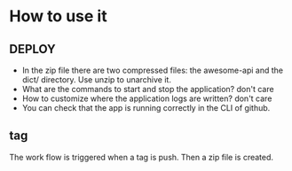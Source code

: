 # How to use it

## DEPLOY

- In the zip file there are two compressed files: the awesome-api and
the dict/ directory. Use unzip to unarchive it.
- What are the commands to start and stop the application? don't care
- How to customize where the application logs are written? don't care
- You can check that the app is running correctly in the CLI of github.

## tag
The work flow is triggered when a tag is push. Then a zip file is created.
